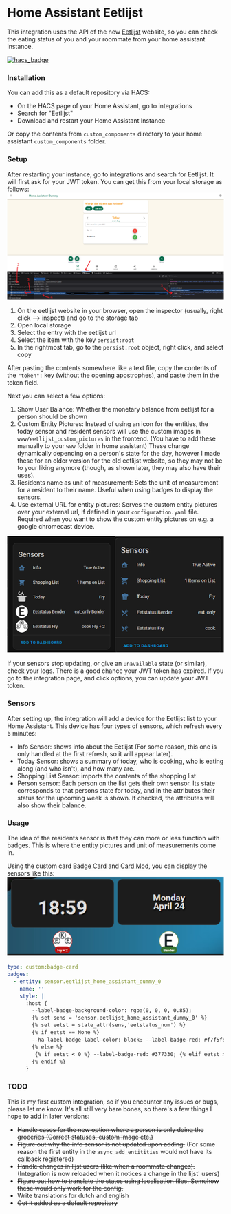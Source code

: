 # Home Assistant Eetlijst

This integration uses the API of the new [Eetlijst](https://eetlijst.nl/)  website, so you can check the eating status of you and your roommate from your home assistant instance.

[![hacs_badge](https://img.shields.io/badge/HACS-Default-41BDF5.svg?style=for-the-badge)](https://github.com/hacs/integration)

### Installation

You can add this as a default repository via HACS:
- On the HACS page of your Home Assistant, go to integrations
- Search for "Eetlijst"
- Download and restart your Home Assistant Instance

Or copy the contents from `custom_components` directory to your home assistant `custom_components` folder.

### Setup

After restarting your instance, go to integrations and search for Eetlijst. It will first ask for your JWT token. You can get this from your local storage as follows:
<img src="https://github.com/Slalamander/Home-Assistant-Eetlijst/blob/main/images/eetlijst-token.png">

1. On the eetlijst website in your browser, open the inspector (usually, right click --> inspect) and go to the storage tab
2. Open local storage
3. Select the entry with the eetlijst url
4. Select the item with the key `persist:root`
5. In the rightmost tab, go to the `persist:root` object, right click, and select copy

After pasting the contents somewhere like a text file, copy the contents of the `"token":` key (without the opening apostrophes), and paste them in the token field.

Next you can select a few options:
1. Show User Balance: Whether the monetary balance from eetlijst for a person should be shown
2. Custom Entity Pictures: Instead of using an icon for the entities, the today sensor and resident sensors will use the custom images in `www/eetlijst_custom_pictures` in the frontend. (You have to add these manually to your `www` folder in home assistant) These change dynamically depending on a person's state for the day, however I made these for an older version for the old eetlijst website, so they may not be to your liking anymore (though, as shown later, they may also have their uses).
3. Residents name as unit of measurement: Sets the unit of measurement for a resident to their name. Useful when using badges to display the sensors.
4. Use external URL for entity pictures: Serves the custom entity pictures over your external url, if defined in your `configuration.yaml` file. Required when you want to show the custom entity pictures on e.g. a google chromecast device.

<img src="https://github.com/Slalamander/Home-Assistant-Eetlijst/blob/main/images/sensor_options.png">

If your sensors stop updating, or give an `unavailable` state (or similar), check your logs. There is a good chance your JWT token has expired. If you go to the integration page, and click options, you can update your JWT token.

### Sensors
After setting up, the integration will add a device for the Eetlijst list to your Home Assistant. This device has four types of sensors, which refresh every 5 minutes:
- Info Sensor: shows info about the Eetlijst (For some reason, this one is only handled at the first refresh, so it will appear later).
- Today Sensor: shows a summary of today, who is cooking, who is eating along (and who isn't), and how many are.
- Shopping List Sensor: imports the contents of the shopping list
- Person sensor: Each person on the list gets their own sensor. Its state corresponds to that persons state for today, and in the attributes their status for the upcoming week is shown. If checked, the attributes will also show their balance.

### Usage
The idea of the residents sensor is that they can more or less function with badges. This is where the entity pictures and unit of measurements come in.

Using the custom card [Badge Card](https://github.com/thomasloven/lovelace-badge-card) and [Card Mod]([https://github.com/thomasloven/lovelace-badge-card](https://github.com/thomasloven/lovelace-card-mod)), you can display the sensors like this:
<img src="https://github.com/Slalamander/Home-Assistant-Eetlijst/blob/main/images/eetlijst-badges.png">

```yaml
type: custom:badge-card
badges:
  - entity: sensor.eetlijst_home_assistant_dummy_0
    name: ''
    style: |
      :host {
        --label-badge-background-color: rgba(0, 0, 0, 0.85);
        {% set sens = 'sensor.eetlijst_home_assistant_dummy_0' %}
        {% set eetst = state_attr(sens,'eetstatus_num') %}
        {% if eetst == None %}
        --ha-label-badge-label-color: black; --label-badge-red: #f7f5f5;
        {% else %}
         {% if eetst < 0 %} --label-badge-red: #377330; {% elif eetst > 0 %} --label-badge-red: #bd1313; {% elif eetst == 0 %} --label-badge-red: slategrey; {% endif %}
        {% endif %}
      }
```

### TODO
This is my first custom integration, so if you encounter any issues or bugs, please let me know. It's all still very bare bones, so there's a few things I hope to add in later versions:
- ~~Handle cases for the new option where a person is only doing the groceries (Correct statuses, custom image etc.)~~
- ~~Figure out why the info sensor is not updated upon adding.~~ (For some reason the first entity in the `async_add_entitities` would not have its callback registered)
- ~~Handle changes in lijst users (like when a roommate changes).~~ (Integration is now reloaded when it notices a change in the lijst' users)
- ~~Figure out how to translate the states using localisation files. Somehow these would only work for the config.~~
- Write translations for dutch and english
- ~~Get it added as a default repository~~
